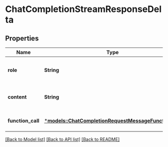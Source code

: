 # ChatCompletionStreamResponseDelta

## Properties
Name | Type | Description | Notes
------------ | ------------- | ------------- | -------------
**role** | **String** | The role of the author of this message. | [optional] [default to None]
**content** | **String** | The contents of the chunk message. | [optional] [default to None]
**function_call** | [***models::ChatCompletionRequestMessageFunctionCall**](ChatCompletionRequestMessage_function_call.md) |  | [optional] [default to None]

[[Back to Model list]](../README.md#documentation-for-models) [[Back to API list]](../README.md#documentation-for-api-endpoints) [[Back to README]](../README.md)


